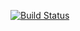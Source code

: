 [![Build Status](https://travis-ci.org/witeaa/homepage-source.svg?branch=master)](https://travis-ci.org/witeaa/homepage-source)